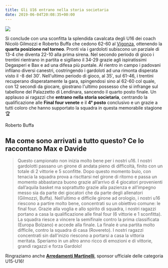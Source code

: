 ```yaml
---
title: Gli U16 entrano nella storia societaria
date: 2019-06-04T20:08:35+00:00
---
```

![](/images/articoli/FOTO-ALLENATORI-Gilmo-e-Roby-1024x1024.png)

Si conclude con una sconfitta la splendida cavalcata degli U16 dei coach Nicolò Gilmozzi e Roberto Buffa che cedono 62-60 al [Vigonza](https://basketunionvigonza.blogspot.com/), ottenendo la **quarta posizione nel torneo**. Pronti via i gardoloti subiscono un parziale di 13-4 che diventa 22-10 alla prima sirena. Nel secondo periodo di gioco i trentini rientrano in partita e sigillano il 34-29 grazie agli ispiratissimi Degasperi e Bax e ad una difesa più puntale. Al rientro in campo i padovani infilano diversi canestri, costringendo i gardoloti ad una rimonta disperata visto il -8 del 30′. Nell'ultimo periodo di gioco, al 35′, sul 61-46, i trentini recuperano disperatamente la gara, spingendosi sino al 62-60 col quale, con 12 secondi da giocare, giostrano l'ultimo possesso che si infrange sul tabellone del Palazzetto di Lendinara, sancendo il quarto posto finale. Un applauso ai ragazzi che **entrano nella storia societaria**, centrando la qualificazione alle **Final four venete** e il **4° posto** conclusivo e un grazie a tutti coloro che hanno supportato la squadra in questa memorabile stagione🏆

Roberto Buffa

## Ma come sono arrivati a tutto questo? Ce lo raccontano Max e Davide

> Questo campionato non inizia molto bene per i nostri u16. I nostri gardolotti passano un girone di andata pieno di difficoltà, finito con un totale di 2 vittorie e 5 sconfitte. Dopo questo momento buio, con tenacia la squadra prova a riscttarsi nel girone di ritorno e passa un momento abbastanza buono grazie all’arrivo di 4 giocatori provenienti dall’aquila basket ma soprattutto grazie alla pazienza e all’impegno messo sia da parte dei giocatori che da parte degli allenatori (Gilmozzi, Buffa). Nell’ultimo e difficile girone ad orologio, i nostri u16 riescono a partire molto bene, concentrati su un obiettivo comune: le final four. Grazie alla voglia e allo spirito di squadra, i nostri ragazzi portano a casa la qualificazione alle final four (6 vittorie e 1 sconfitta). La squadra riesce a vincere la semifinale contro la prima classificata (Europa Bolzano) e accede alla finale. La finale è una partita molto difficile, contro la squadra di casa (Rovereto). I nostri ragazzi concentrati sin dall'inizio riescono a portarsi a casa la vittoria meritata. Speriamo in un altro anno ricco di emozioni e di vittorie, grandi ragazzi e forza Gardolo!

Ringraziamo anche [**Arredamenti Martinelli**](https://www.martinelliarreda.it/it/), sponsor ufficiale delle categoria U15-U16!